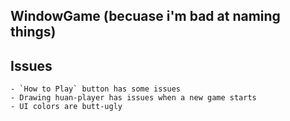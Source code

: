 ## WindowGame (becuase i'm bad at naming things)

## Issues
    - `How to Play` button has some issues
    - Drawing huan-player has issues when a new game starts
    - UI colors are butt-ugly

